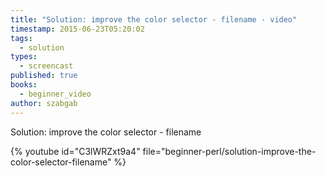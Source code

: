 ```yaml
---
title: "Solution: improve the color selector - filename - video"
timestamp: 2015-06-23T05:20:02
tags:
  - solution
types:
  - screencast
published: true
books:
  - beginner_video
author: szabgab
---
```



Solution: improve the color selector - filename


{% youtube id="C3lWRZxt9a4" file="beginner-perl/solution-improve-the-color-selector-filename" %}
